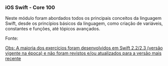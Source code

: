 ### iOS Swift - Core 100

Neste módulo foram abordados todos os principais conceitos da linguagem Swift, desde os princípios básicos da linguagem, como criação de variáveis, constantes e funções, até tópicos avançados.

Fonte: <a href = "http://www.quaddro.com.br/curso/ios-swift/" title="Quaddro Treinamentos">

Obs: A maioria dos exercícios foram desenvolvidos em Swift 2.2/2.3 (versão vigente na época) e não foram revistos e/ou atualizados para a versão mais recente
